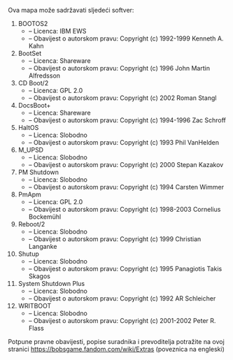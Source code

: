 ﻿Ova mapa može sadržavati sljedeći softver:

1. BOOTOS2
   - – Licenca: IBM EWS
   - – Obavijest o autorskom pravu: Copyright (c) 1992-1999 Kenneth A. Kahn
2. BootSet
   - – Licenca: Shareware
   - – Obavijest o autorskom pravu: Copyright (c) 1996 John Martin Alfredsson
3. CD Boot/2
   - – Licenca: GPL 2.0
   - – Obavijest o autorskom pravu: Copyright (c) 2002 Roman Stangl
4. DocsBoot+
   - – Licenca: Shareware
   - – Obavijest o autorskom pravu: Copyright (c) 1994-1996 Zac Schroff
5. HaltOS
   - – Licenca: Slobodno
   - – Obavijest o autorskom pravu: Copyright (c) 1993 Phil VanHelden
6. M_UPSD
   - – Licenca: Slobodno
   - – Obavijest o autorskom pravu: Copyright (c) 2000 Stepan Kazakov
7. PM Shutdown
   - – Licenca: Slobodno
   - – Obavijest o autorskom pravu: Copyright (c) 1994 Carsten Wimmer
8. PmApm
   - – Licenca: GPL 2.0
   - – Obavijest o autorskom pravu: Copyright (c) 1998-2003 Cornelius Bockemühl
9. Reboot/2
   - – Licenca: Slobodno
   - – Obavijest o autorskom pravu: Copyright (c) 1999 Christian Langanke
10. Shutup
    - – Licenca: Slobodno
    - – Obavijest o autorskom pravu: Copyright (c) 1995 Panagiotis Takis Skagos
11. System Shutdown Plus
    - – Licenca: Slobodno
    - – Obavijest o autorskom pravu: Copyright (c) 1992 AR Schleicher
12. WRITBOOT
    - – Licenca: Slobodno
    - – Obavijest o autorskom pravu: Copyright (c) 2001-2002 Peter R. Flass

Potpune pravne obavijesti, popise suradnika i prevoditelja potražite na ovoj stranici https://bobsgame.fandom.com/wiki/Extras (poveznica na engleski)

